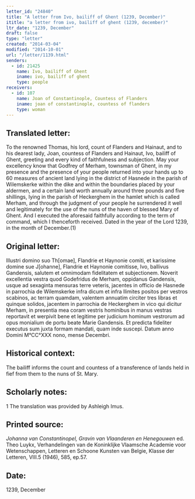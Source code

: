 ```yaml
---
letter_id: "24840"
title: "A letter from Ivo, bailiff of Ghent (1239, December)"
ititle: "a letter from ivo, bailiff of ghent (1239, december)"
ltr_date: "1239, December"
draft: false
type: "letter"
created: "2014-03-04"
modified: "2014-10-01"
url: "/letter/1139.html"
senders:
  - id: 21425
    name: Ivo, bailiff of Ghent
    iname: ivo, bailiff of ghent
    type: people
receivers:
  - id: 107
    name: Joan of Constantinople, Countess of Flanders
    iname: joan of constantinople, countess of flanders
    type: woman
---
```

<h2> Translated letter:</h2>To the renowned Thomas, his lord, count of Flanders and Hainaut, and to his dearest lady, Joan, countess of Flanders and Hainaut, Ivo, bailiff of Ghent, greeting and every kind of faithfulness and subjection.
	May your excellency know that Godfrey of Merham, townsman of Ghent, in my presence and the presence of your people returned into your hands up to 60 measures of ancient land lying in the district of Hasnede in the parish of Wilemskerke within the dike and within the boundaries placed by your aldermen, and a certain land worth annually around three pounds and five shillings, lying in the parish of Heckerghem in the hamlet which is called Merham, and through the judgment of your people he surrendered it well and legitimately for the use of the nuns of the haven of blessed Mary of Ghent.  And I executed the aforesaid faithfully according to the term of command, which I thenceforth received.
	Dated in the year of the Lord 1239, in the month of December.(1)
<h2 class="mt-4"> Original letter:</h2>Illustri domino suo Th[omae], Flandrie et Haynonie comiti, et karissime domine sue J[ohanne], Flandrie et Haynonie comitisse, Ivo, ballivus Gandensis, salutem et omnimodam fidelitatem et subjectionem.
Noverit excellentia vestra quod Godefridus de Merham, oppidanus Gandensis, usque ad sexaginta mensuras terre veteris, jacentes in officio de Hasnede in parrochia de Wilemskerke infra dicum et infra llimites positos per vestros scabinos, ac terram quamdam, valentem annuatim circiter tres libras et quinque solidos, jacentem in parrochia de Heckerghem in vico qui dicitur Merham, in presentia mea coram vestris hominibus in manus vestras reportavit et werpivit bene et legitime per judicium hominum vestrorum ad opus monialium de portu beate Marie Gandensis. Et predicta fideliter executus sum juxta formam mandati, quam inde suscepi.
Datum anno Domini M°CC°XXX nono, mense Decembri.
<h2 class="mt-4"> Historical context:</h2>The bailiff informs the count and countess of a transference of lands held in fief from them to the nuns of St. Mary.
<h2 class="mt-4"> Scholarly notes:</h2>1 The translation was provided by Ashleigh Imus.
<h2 class="mt-4"> Printed source:</h2><p><em>Johanna van Constantinopel, Gravin van Vlaanderen en Henegouwen</em> ed. Theo Luykx, Verhandelingen van de Koninklijke Vlaamsche Academie voor Wetenschappen, Letteren en Schoone Kunsten van Belgie, Klasse der Letteren, VIII.5 (1946), 585, ep.57.</p><h2 class="mt-4"> Date:</h2>1239, December